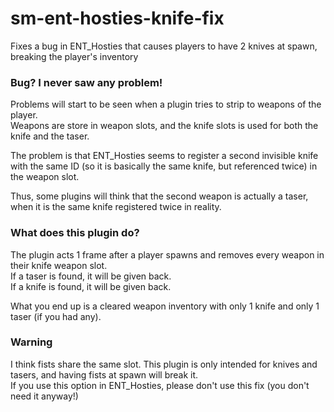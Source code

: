 # sm-ent-hosties-knife-fix
Fixes a bug in ENT_Hosties that causes players to have 2 knives at spawn, breaking the player's inventory

### Bug? I never saw any problem!
Problems will start to be seen when a plugin tries to strip to weapons of the player.\
Weapons are store in weapon slots, and the knife slots is used for both the knife and the taser.

The problem is that ENT_Hosties seems to register a second invisible knife with the same ID (so it is basically the same knife, but referenced twice) in the weapon slot.

Thus, some plugins will think that the second weapon is actually a taser, when it is the same knife registered twice in reality.

### What does this plugin do?
The plugin acts 1 frame after a player spawns and removes every weapon in their knife weapon slot.\
If a taser is found, it will be given back.\
If a knife is found, it will be given back.

What you end up is a cleared weapon inventory with only 1 knife and only 1 taser (if you had any).

### Warning
I think fists share the same slot. This plugin is only intended for knives and tasers, and having fists at spawn will break it.\
If you use this option in ENT_Hosties, please don't use this fix (you don't need it anyway!)
